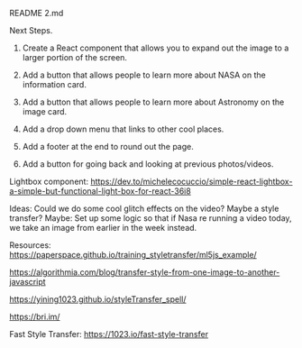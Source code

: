 README 2.md

Next Steps.

1. Create a React component that allows you to expand out the image to a larger portion of the screen.

2. Add a button that allows people to learn more about NASA on the information card.

3. Add a button that allows people to learn more about Astronomy on the image card.

4. Add a drop down menu that links to other cool places.

5. Add a footer at the end to round out the page.

6. Add a button for going back and looking at previous photos/videos. 


Lightbox component:
https://dev.to/michelecocuccio/simple-react-lightbox-a-simple-but-functional-light-box-for-react-36i8

Ideas:
Could we do some cool glitch effects on the video?
Maybe a style transfer?
Maybe:
Set up some logic so that if Nasa re running a video today, we take an image from earlier in the week instead.


Resources:
https://paperspace.github.io/training_styletransfer/ml5js_example/

https://algorithmia.com/blog/transfer-style-from-one-image-to-another-javascript

https://yining1023.github.io/styleTransfer_spell/

https://bri.im/

Fast Style Transfer: https://1023.io/fast-style-transfer

